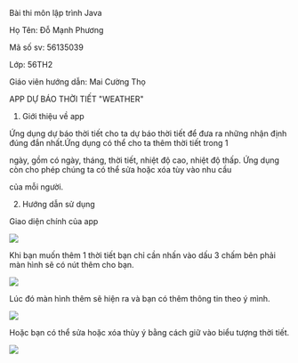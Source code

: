 Bài thi môn lập trình Java

Họ Tên: Đỗ Mạnh Phương

Mã số sv: 56135039

Lớp: 56TH2

Giáo viên hướng dẫn: Mai Cường Thọ

APP DỰ BÁO THỜI TIẾT "WEATHER"

1. Giới thiệu về app

Ứng dụng dự báo thời tiết cho ta dự báo thời tiết để đưa ra những nhận định đúng đắn nhất.Ứng dụng có thể cho ta thêm thời tiết trong 1

ngày, gồm có ngày, tháng, thời tiết, nhiệt độ cao, nhiệt độ thấp. Ứng dụng còn cho phép chúng ta có thể sửa hoặc xóa tùy vào nhu cầu

của mỗi người.

2. Hướng dẫn sử dụng

Giao diện chính của app

<img src ="http://i.imgur.com/hhayFOx.png">

Khi bạn muốn thêm 1 thời tiết bạn chỉ cần nhấn vào dấu 3 chấm bên phải màn hình sẽ có nút thêm cho bạn.

<img src ="http://i.imgur.com/mCGDRUL.png">

Lúc đó màn hình thêm sẽ hiện ra và bạn có thêm thông tin theo ý mình.

<img src ="http://i.imgur.com/LHRSobC.png">

Hoặc bạn có thể sửa hoặc xóa thùy ý bằng cách giữ vào biểu tượng thời tiết.

<img src ="http://i.imgur.com/EONTvaH.png">

